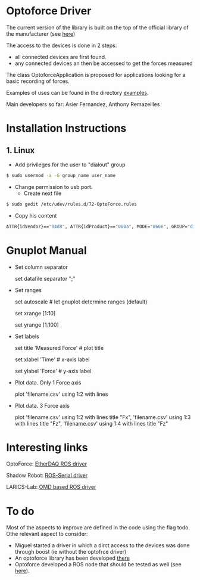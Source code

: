 # Optoforce Driver
The current version of the library is built on the top of the official library of the manufacturer (see [here](http://optoforce.com/support/))

The access to the devices is done in 2 steps:

* all connected devices are first found.
* any connected devices an then be accessed to get the forces measured 

The class OptoforceApplication is proposed for applications looking for a basic recording of forces.

Examples of uses can be found in the directory [examples](examples).

Main developers so far: Asier Fernandez, Anthony Remazeilles


# Installation Instructions

## 1. Linux
- Add privileges for the user to "dialout" group
```bash
$ sudo usermod -a -G group_name user_name
```
- Change permission to usb port.
  * Create next file
```bash
$ sudo gedit /etc/udev/rules.d/72-OptoForce.rules
```
  * Copy his content
```bash
ATTR{idVendor}=="04d8", ATTR{idProduct}=="000a", MODE="0666", GROUP="dialout"
```

# Gnuplot Manual

- Set column separator

    set datafile separator ";"

- Set ranges
    
    set autoscale        # let gnuplot determine ranges (default)

    set xrange [1:10]
    
    set yrange [1:100]

- Set labels

    set title 'Measured Force'      # plot title

    set xlabel 'Time'               # x-axis label

    set ylabel 'Force'              # y-axis label

- Plot data. Only 1 Force axis
    
    plot 'filename.csv' using 1:2 with lines

- Plot data. 3 Force axis

    plot 'filename.csv' using 1:2 with lines title "Fx", 'filename.csv' using 1:3 with lines title "Fz", 'filename.csv' using 1:4 with lines title "Fz" 

# Interesting links

OptoForce: [EtherDAQ ROS driver](https://github.com/OptoForce/etherdaq_ros)

Shadow Robot: [ROS-Serial driver](https://github.com/shadow-robot/optoforce/blob/indigo-devel/optoforce/src/optoforce/optoforce.py)

LARICS-Lab: [OMD based ROS driver](https://github.com/larics/optoforce-ros-pusblisher)


# To do
Most of the aspects to improve are defined in the code using the flag todo.
Othe relevant aspect to consider:

* Miguel started a driver in which a dirct access to the devices was done through boost (ie without the optofrce driver)
* An optoforce library has been developed [there](https://github.com/ethz-asl/liboptoforce)
* Optoforce developed a ROS node that should be tested as well (see [here](http://optoforce.com/support/)).
